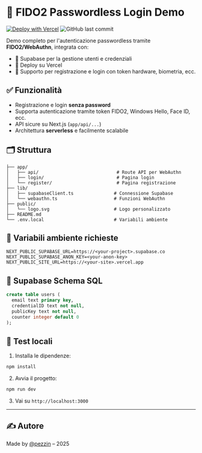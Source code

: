 # 🔐 FIDO2 Passwordless Login Demo

[![Deploy with Vercel](https://vercel.com/button)](https://vercel.com/import/project?template=https://github.com/pezzin/fido2demo)
![GitHub last commit](https://img.shields.io/github/last-commit/pezzin/fido2demo?style=flat-square)

Demo completo per l'autenticazione passwordless tramite **FIDO2/WebAuthn**, integrata con:
- 🧠 Supabase per la gestione utenti e credenziali
- 🚀 Deploy su Vercel
- 🧪 Supporto per registrazione e login con token hardware, biometria, ecc.

## ✅ Funzionalità

- Registrazione e login **senza password**
- Supporta autenticazione tramite token FIDO2, Windows Hello, Face ID, ecc.
- API sicure su Next.js (`app/api/...`)
- Architettura **serverless** e facilmente scalabile

## 🗂️ Struttura

```
├── app/
│   ├── api/                             # Route API per WebAuthn
│   ├── login/                           # Pagina login
│   └── register/                        # Pagina registrazione
├── lib/
│   ├── supabaseClient.ts               # Connessione Supabase
│   └── webauthn.ts                     # Funzioni WebAuthn
├── public/
│   └── logo.svg                        # Logo personalizzato
├── README.md
└── .env.local                          # Variabili ambiente
```

## 🔧 Variabili ambiente richieste

```env
NEXT_PUBLIC_SUPABASE_URL=https://<your-project>.supabase.co
NEXT_PUBLIC_SUPABASE_ANON_KEY=<your-anon-key>
NEXT_PUBLIC_SITE_URL=https://<your-site>.vercel.app
```

## 🧱 Supabase Schema SQL

```sql
create table users (
  email text primary key,
  credentialID text not null,
  publicKey text not null,
  counter integer default 0
);
```

## 🧪 Test locali

1. Installa le dipendenze:
```bash
npm install
```

2. Avvia il progetto:
```bash
npm run dev
```

3. Vai su `http://localhost:3000`

---

## ✍️ Autore

Made by [@pezzin](https://www.pezzin.com) – 2025
